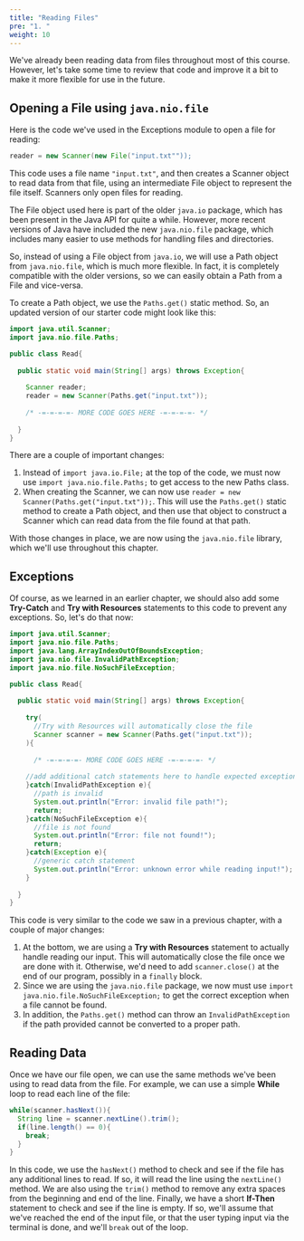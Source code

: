 ```yaml
---
title: "Reading Files"
pre: "1. "
weight: 10
---
```


<!--{{< youtube y6vTrInbR1I  >}}

<!--[Video Materials]({{% relref "./video" %}})

<!-- TODO Update Video -->

We've already been reading data from files throughout most of this course. However, let's take some time to review that code and improve it a bit to make it more flexible for use in the future. 

## Opening a File using `java.nio.file`

Here is the code we've used in the Exceptions module to open a file for reading:

```java
reader = new Scanner(new File("input.txt""));
```

This code uses a file name `"input.txt"`, and then creates a Scanner object to read data from that file, using an intermediate File object to represent the file itself. Scanners only open files for reading.

The File object used here is part of the older `java.io` package, which has been present in the Java API for quite a while. However, more recent versions of Java have included the new `java.nio.file` package, which includes many easier to use methods for handling files and directories. 

So, instead of using a File object from `java.io`, we will use a Path object from `java.nio.file`, which is much more flexible. In fact, it is completely compatible with the older versions, so we can easily obtain a Path from a File and vice-versa.

To create a Path object, we use the `Paths.get()` static method. So, an updated version of our starter code might look like this:

```java
import java.util.Scanner;
import java.nio.file.Paths;

public class Read{
  
  public static void main(String[] args) throws Exception{
    
    Scanner reader;
    reader = new Scanner(Paths.get("input.txt"));
    
    /* -=-=-=-=- MORE CODE GOES HERE -=-=-=-=- */
    
  }
}
```

There are a couple of important changes:

1. Instead of `import java.io.File;` at the top of the code, we must now use `import java.nio.file.Paths;` to get access to the new Paths class.
2. When creating the Scanner, we can now use `reader = new Scanner(Paths.get("input.txt"));`. This will use the `Paths.get()` static method to create a Path object, and then use that object to construct a Scanner which can read data from the file found at that path. 

With those changes in place, we are now using the `java.nio.file` library, which we'll use throughout this chapter. 

## Exceptions

Of course, as we learned in an earlier chapter, we should also add some **Try-Catch** and **Try with Resources** statements to this code to prevent any exceptions. So, let's do that now:

```java
import java.util.Scanner;
import java.nio.file.Paths;
import java.lang.ArrayIndexOutOfBoundsException;
import java.nio.file.InvalidPathException;
import java.nio.file.NoSuchFileException;

public class Read{
  
  public static void main(String[] args) throws Exception{
    
    try(
      //Try with Resources will automatically close the file
      Scanner scanner = new Scanner(Paths.get("input.txt"));
    ){
    
      /* -=-=-=-=- MORE CODE GOES HERE -=-=-=-=- */
     
    //add additional catch statements here to handle expected exceptions
    }catch(InvalidPathException e){
      //path is invalid
      System.out.println("Error: invalid file path!");
      return;
    }catch(NoSuchFileException e){
      //file is not found
      System.out.println("Error: file not found!");
      return;
    }catch(Exception e){
      //generic catch statement
      System.out.println("Error: unknown error while reading input!");
    }
    
  }
}
```

This code is very similar to the code we saw in a previous chapter, with a couple of major changes:

1. At the bottom, we are using a **Try with Resources** statement to actually handle reading our input. This will automatically close the file once we are done with it. Otherwise, we'd need to add `scanner.close()` at the end of our program, possibly in a `finally` block. 
1. Since we are using the `java.nio.file` package, we now must use `import java.nio.file.NoSuchFileException;` to get the correct exception when a file cannot be found. 
1. In addition, the `Paths.get()` method can throw an `InvalidPathException` if the path provided cannot be converted to a proper path. 

## Reading Data

Once we have our file open, we can use the same methods we've been using to read data from the file. For example, we can use a simple **While** loop to read each line of the file:

```java
while(scanner.hasNext()){
  String line = scanner.nextLine().trim();
  if(line.length() == 0){
    break;
  }
}
```

In this code, we use the `hasNext()` method to check and see if the file has any additional lines to read. If so, it will read the line using the `nextLine()` method. We are also using the `trim()` method to remove any extra spaces from the beginning and end of the line. Finally, we have a short **If-Then** statement to check and see if the line is empty. If so, we'll assume that we've reached the end of the input file, or that the user typing input via the terminal is done, and we'll `break` out of the loop. 



